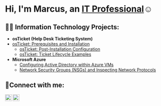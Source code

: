 <h1>Hi, I'm Marcus, an <a href="https://linkedin.com/in/marcus-jones-it">IT Professional</a>☺</h1>

<h2>👨‍💻 Information Technology Projects:</h2>

- <b>osTicket (Help Desk Ticketing System)</b>
- [osTicket: Prerequisites and Installation](https://github.com/joshmadakorcc/osticket-prereqs)
  - [osTicket: Post-Installation Configuration](https://github.com/marcusjonesIT/post-install-config)
  - [osTicket: Ticket Lifecycle Examples](https://github.com/marcusjonesIT/ticket-lifecycle)
- <b>Microsoft Azure</b>
  - [Configuring Active Directory within Azure VMs](https://github.com/marcusjonesIT/configure-ad)
  - [Network Security Groups (NSGs) and Inspecting Network Protocols](https://github.com/marcusjonesIT/azure-network-protocols)

<h2>🤳Connect with me:</h2>

[<img align="left" alt="Marcus | Twitter" width="22px" src="https://cdn.jsdelivr.net/npm/simple-icons@v3/icons/twitter.svg" />][twitter]
[<img align="left" alt="Marcus | LinkedIn" width="22px" src="https://cdn.jsdelivr.net/npm/simple-icons@v3/icons/linkedin.svg" />][linkedin]

[twitter]: https://twitter.com/MarcusJonesIT
[linkedin]: https://linkedin.com/in/marcus-jones-it
